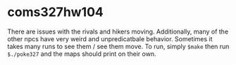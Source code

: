 # coms327hw104

There are issues with the rivals and hikers moving. Additionally, many of the other npcs have very weird and unpredicatbale behavior. Sometimes it takes many runs to see them / see them move. To run, simply ```$make``` then run ```$./poke327``` and the maps should print on their own. 